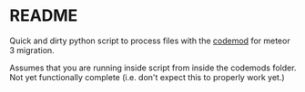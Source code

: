 # README

Quick and dirty python script to process files with the [codemod](https://github.com/minhna/meteor-async-migration) for meteor 3 migration.

Assumes that you are running inside script from inside the codemods folder.
Not yet functionally complete (i.e. don't expect this to properly work yet.)


